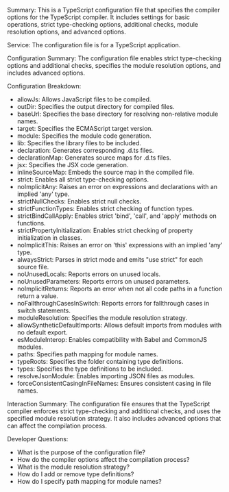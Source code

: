 Summary:
This is a TypeScript configuration file that specifies the compiler options for the TypeScript compiler. It includes settings for basic operations, strict type-checking options, additional checks, module resolution options, and advanced options.

Service:
The configuration file is for a TypeScript application.

Configuration Summary:
The configuration file enables strict type-checking options and additional checks, specifies the module resolution options, and includes advanced options.

Configuration Breakdown:
- allowJs: Allows JavaScript files to be compiled.
- outDir: Specifies the output directory for compiled files.
- baseUrl: Specifies the base directory for resolving non-relative module names.
- target: Specifies the ECMAScript target version.
- module: Specifies the module code generation.
- lib: Specifies the library files to be included.
- declaration: Generates corresponding .d.ts files.
- declarationMap: Generates source maps for .d.ts files.
- jsx: Specifies the JSX code generation.
- inlineSourceMap: Embeds the source map in the compiled file.
- strict: Enables all strict type-checking options.
- noImplicitAny: Raises an error on expressions and declarations with an implied 'any' type.
- strictNullChecks: Enables strict null checks.
- strictFunctionTypes: Enables strict checking of function types.
- strictBindCallApply: Enables strict 'bind', 'call', and 'apply' methods on functions.
- strictPropertyInitialization: Enables strict checking of property initialization in classes.
- noImplicitThis: Raises an error on 'this' expressions with an implied 'any' type.
- alwaysStrict: Parses in strict mode and emits "use strict" for each source file.
- noUnusedLocals: Reports errors on unused locals.
- noUnusedParameters: Reports errors on unused parameters.
- noImplicitReturns: Reports an error when not all code paths in a function return a value.
- noFallthroughCasesInSwitch: Reports errors for fallthrough cases in switch statements.
- moduleResolution: Specifies the module resolution strategy.
- allowSyntheticDefaultImports: Allows default imports from modules with no default export.
- esModuleInterop: Enables compatibility with Babel and CommonJS modules.
- paths: Specifies path mapping for module names.
- typeRoots: Specifies the folder containing type definitions.
- types: Specifies the type definitions to be included.
- resolveJsonModule: Enables importing JSON files as modules.
- forceConsistentCasingInFileNames: Ensures consistent casing in file names.

Interaction Summary:
The configuration file ensures that the TypeScript compiler enforces strict type-checking and additional checks, and uses the specified module resolution strategy. It also includes advanced options that can affect the compilation process.

Developer Questions:
- What is the purpose of the configuration file?
- How do the compiler options affect the compilation process?
- What is the module resolution strategy?
- How do I add or remove type definitions?
- How do I specify path mapping for module names?
